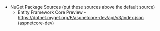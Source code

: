 ﻿* NuGet Package Sources (put these sources above the default source)
  * Entity Framework Core Preview - https://dotnet.myget.org/F/aspnetcore-dev/api/v3/index.json (aspnetcore-dev)